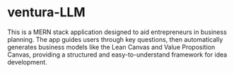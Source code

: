 # ventura-LLM
This is a MERN stack application designed to aid entrepreneurs in business planning. The app guides users through key questions, then automatically generates business models like the Lean Canvas and Value Proposition Canvas, providing a structured and easy-to-understand framework for idea development.
